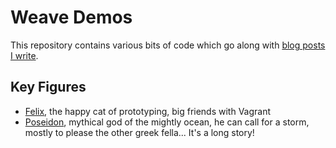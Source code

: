 # Weave Demos

This repository contains various bits of code which go along with [blog posts I write][blog].

[blog]: http://weaveblog.com/author/errordeveloper/

## Key Figures 
 
  - [Felix](felix/README.md), the happy cat of prototyping, big friends with Vagrant
  - [Poseidon](poseidon/README.md), mythical god of the mightly ocean, he can call for a storm, mostly to please the other greek fella... It's a long story!
